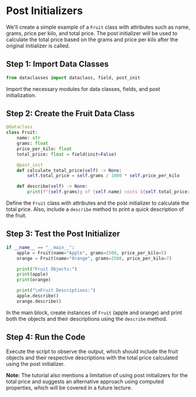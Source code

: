 # Post Initializers

We'll create a simple example of a `Fruit` class with attributes such as name, grams, price per kilo, and total price. The post initializer will be used to calculate the total price based on the grams and price per kilo after the original initializer is called.

## Step 1: Import Data Classes

```python
from dataclasses import dataclass, field, post_init
```

Import the necessary modules for data classes, fields, and post initialization.

## Step 2: Create the Fruit Data Class

```python
@dataclass
class Fruit:
    name: str
    grams: float
    price_per_kilo: float
    total_price: float = field(init=False)

    @post_init
    def calculate_total_price(self) -> None:
        self.total_price = self.grams / 1000 * self.price_per_kilo

    def describe(self) -> None:
        print(f"{self.grams}g of {self.name} costs ${self.total_price:.2f}")
```

Define the `Fruit` class with attributes and the post initializer to calculate the total price. Also, include a `describe` method to print a quick description of the fruit.

## Step 3: Test the Post Initializer

```python
if __name__ == "__main__":
    apple = Fruit(name="Apple", grams=1500, price_per_kilo=5)
    orange = Fruit(name="Orange", grams=2500, price_per_kilo=7)

    print("Fruit Objects:")
    print(apple)
    print(orange)

    print("\nFruit Descriptions:")
    apple.describe()
    orange.describe()
```

In the main block, create instances of `Fruit` (apple and orange) and print both the objects and their descriptions using the `describe` method.

## Step 4: Run the Code

Execute the script to observe the output, which should include the fruit objects and their respective descriptions with the total price calculated using the post initializer.

**Note:** The tutorial also mentions a limitation of using post initializers for the total price and suggests an alternative approach using computed properties, which will be covered in a future lecture.
